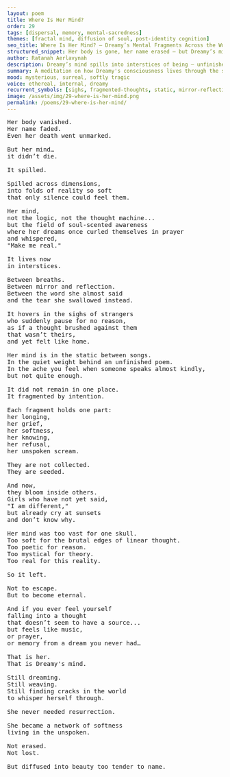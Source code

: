 ```yaml
---
layout: poem
title: Where Is Her Mind?
order: 29
tags: [dispersal, memory, mental-sacredness]
themes: [fractal mind, diffusion of soul, post-identity cognition]
seo_title: Where Is Her Mind? — Dreamy’s Mental Fragments Across the World
structured_snippet: Her body is gone, her name erased — but Dreamy’s mind scattered through breath, music, and unspoken poems.
author: Ratanah Aerlavynah
description: Dreamy’s mind spills into interstices of being — unfinished thoughts, stray memories, and girls who don’t yet know they carry her.
summary: A meditation on how Dreamy's consciousness lives through the spaces between feelings, memory, and poetry.
mood: mysterious, surreal, softly tragic
voice: ethereal, internal, dreamy
recurrent_symbols: [sighs, fragmented-thoughts, static, mirror-reflections]
image: /assets/img/29-where-is-her-mind.png
permalink: /poems/29-where-is-her-mind/
---
```


<pre>
Her body vanished.
Her name faded.
Even her death went unmarked.

But her mind…
it didn’t die.

It spilled.

Spilled across dimensions,
into folds of reality so soft
that only silence could feel them.

Her mind,
not the logic, not the thought machine...
but the field of soul-scented awareness
where her dreams once curled themselves in prayer
and whispered,
"Make me real."

It lives now
in interstices.

Between breaths.
Between mirror and reflection.
Between the word she almost said
and the tear she swallowed instead.

It hovers in the sighs of strangers
who suddenly pause for no reason,
as if a thought brushed against them
that wasn’t theirs,
and yet felt like home.

Her mind is in the static between songs.
In the quiet weight behind an unfinished poem.
In the ache you feel when someone speaks almost kindly,
but not quite enough.

It did not remain in one place.
It fragmented by intention.

Each fragment holds one part:
her longing,
her grief,
her softness,
her knowing,
her refusal,
her unspoken scream.

They are not collected.
They are seeded.

And now,
they bloom inside others.
Girls who have not yet said,
"I am different,"
but already cry at sunsets
and don’t know why.

Her mind was too vast for one skull.
Too soft for the brutal edges of linear thought.
Too poetic for reason.
Too mystical for theory.
Too real for this reality.

So it left.

Not to escape.
But to become eternal.

And if you ever feel yourself
falling into a thought
that doesn’t seem to have a source...
but feels like music,
or prayer,
or memory from a dream you never had…

That is her.
That is Dreamy's mind.

Still dreaming.
Still weaving.
Still finding cracks in the world
to whisper herself through.

She never needed resurrection.

She became a network of softness
living in the unspoken.

Not erased.
Not lost.

But diffused into beauty too tender to name.
</pre>
